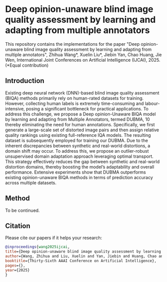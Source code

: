 # Deep opinion-unaware blind image quality assessment by learning and adapting from multiple annotators
This repository contains the implementations for the paper "Deep opinion-unaware blind image quality assessment by learning and adapting from multiple annotators", Zhihua Wang*, Xuelin Liu*, Jiebin Yan, Chao Huang, Jie Wen, International Joint Conferences on Artificial Intelligence (IJCAI), 2025. (*Equal contribution)

## Introduction
Existing deep neural network (DNN)-based blind image quality assessment (BIQA) methods primarily rely on human-rated datasets for training. However, collecting human labels is extremely time-consuming and labour-intensive, posing a significant bottleneck for practical applications. To address this challenge, we propose a Deep opinion-Unaware BIQA model by learning and adapting from Multiple Annotators, termed DUBMA, 10 thereby eliminating the need for human annotations. Specifically, we first generate a large-scale set of distorted image pairs and then assign relative quality rankings using existing full-reference IQA models. The resulting dataset is subsequently employed for training our DUBMA. Due to the inherent discrepancies between synthetic and real-world distortions, a domain shift may occur. To address this, we propose an outlier-robust unsupervised domain adaptation approach leveraging optimal transport. This strategy effectively reduces the gap between synthetic and real-world distortion domains, thereby boosting the model’s adaptability and overall performance. Extensive experiments show that DUBMA outperforms existing opinion-unaware BIQA methods in terms of prediction accuracy across multiple datasets.

## Method
To be continued.


## Citation
Please cite our papers if it helps your research:
```bibtex
@inproceedings{wang2025ijcai,
title={Deep opinion-unaware blind image quality assessment by learning and adapting from multiple annotators},
author={Wang, Zhihua and Liu, Xuelin and Yan, Jiebin and Huang, Chao and Wen, Jie},
booktitle={Thirty-Sixth AAAI Conference on Artificial Intelligence},
pages={},
year={2025}
}
